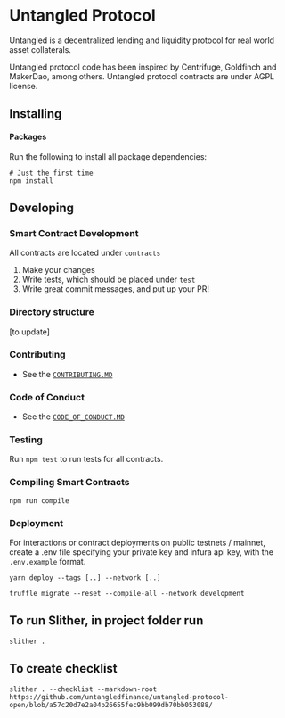 # Untangled Protocol

Untangled is a decentralized lending and liquidity protocol for real world asset collaterals.

Untangled protocol code has been inspired by Centrifuge, Goldfinch and MakerDao, among others. Untangled protocol contracts are under AGPL license.

## Installing

#### Packages

Run the following to install all package dependencies:

```shell
# Just the first time
npm install
```

## Developing

### Smart Contract Development

All contracts are located under `contracts`

1. Make your changes
2. Write tests, which should be placed under `test`
3. Write great commit messages, and put up your PR!

### Directory structure

[to update]

### Contributing

- See the [`CONTRIBUTING.MD`](./CONTRIBUTING.MD)

### Code of Conduct

- See the [`CODE_OF_CONDUCT.MD`](./CODE_OF_CONDUCT.MD)

### Testing

Run `npm test` to run tests for all contracts.

### Compiling Smart Contracts

```
npm run compile
```

### Deployment

For interactions or contract deployments on public testnets / mainnet, create a .env file specifying your private key and infura api key, with the `.env.example` format.

```
yarn deploy --tags [..] --network [..]
```

`truffle migrate --reset --compile-all --network development`

## To run Slither, in project folder run 

`slither .`

## To create checklist 

`slither . --checklist --markdown-root https://github.com/untangledfinance/untangled-protocol-open/blob/a57c20d7e2a04b26655fec9bb099db70bb053088/`
